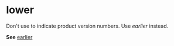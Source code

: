 # lower

Don't use to indicate product version numbers. Use *earlier* instead.

**See** [earlier](../e/earlier.md)
